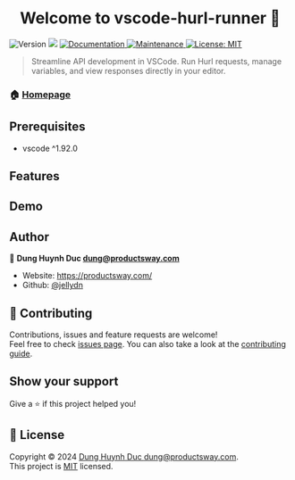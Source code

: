 <h1 align="center">Welcome to vscode-hurl-runner 👋</h1>
<p>
  <img alt="Version" src="https://img.shields.io/badge/version-0.0.0-blue.svg?cacheSeconds=2592000" />
  <img src="https://img.shields.io/badge/vscode-%5E1.92.0-blue.svg" />
  <a href="https://github.com/jellydn/vscode-hurl-runner#readme" target="_blank">
    <img alt="Documentation" src="https://img.shields.io/badge/documentation-yes-brightgreen.svg" />
  </a>
  <a href="https://github.com/jellydn/vscode-hurl-runner/graphs/commit-activity" target="_blank">
    <img alt="Maintenance" src="https://img.shields.io/badge/Maintained%3F-yes-green.svg" />
  </a>
  <a href="https://github.com/jellydn/vscode-hurl-runner/blob/main/LICENSE.md" target="_blank">
    <img alt="License: MIT" src="https://img.shields.io/github/license/jellydn/vscode-hurl-runner" />
  </a>
</p>

> Streamline API development in VSCode. Run Hurl requests, manage variables, and view responses directly in your editor.

### 🏠 [Homepage](https://github.com/jellydn/vscode-hurl-runner#readme)

## Prerequisites

- vscode ^1.92.0

## Features

## Demo

## Author

👤 **Dung Huynh Duc <dung@productsway.com>**

- Website: https://productsway.com/
- Github: [@jellydn](https://github.com/jellydn)

## 🤝 Contributing

Contributions, issues and feature requests are welcome!<br />Feel free to check [issues page](https://github.com/jellydn/vscode-hurl-runner/issues). You can also take a look at the [contributing guide](https://github.com/jellydn/vscode-hurl-runner/blob/master/CONTRIBUTING.md).

## Show your support

Give a ⭐️ if this project helped you!

## 📝 License

Copyright © 2024 [Dung Huynh Duc <dung@productsway.com>](https://github.com/jellydn).<br />
This project is [MIT](https://github.com/jellydn/vscode-hurl-runner/blob/master/LICENSE) licensed.

